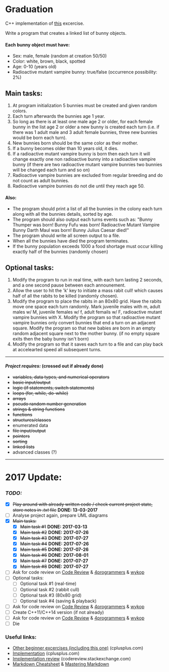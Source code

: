 Graduation
==========
C++ implementation of [this](http://www.cplusplus.com/forum/articles/12974/) excercise.

Write a program that creates a linked list of bunny objects.

#### Each bunny object must have:
- Sex: male, female (random at creation 50/50)
- Color: white, brown, black, spotted
- Age: 0-10 (years old)
- Radioactive mutant vampire bunny: true/false (occurrence possibility: 2%)

## Main tasks:
1. At program initialization 5 bunnies must be created and given random colors.
1. Each turn afterwards the bunnies age 1 year.
1. So long as there is at least one male age 2 or older, for each female bunny in the list age 2 or older a new bunny is created each turn (i.e. if there was 1 adult male and 3 adult female bunnies, three new bunnies would be born each turn).
1. New bunnies born should be the same color as their mother.
1. If a bunny becomes older than 10 years old, it dies.
1. If a radioactive mutant vampire bunny is born then each turn it will change exactly one non radioactive bunny into a radioactive vampire bunny (if there are two radioactive mutant vampire bunnies two bunnies will be changed each turn and so on)
1. Radioactive vampire bunnies are excluded from regular breeding and do not count as adult bunnies.
1. Radioactive vampire bunnies do not die until they reach age 50.

#### Also:
- The program should print a list of all the bunnies in the colony each turn along with all the bunnies details, sorted by age.
- The program should also output each turns events such as:
 "Bunny Thumper was born!
 Bunny Fufu was born!
 Radioactive Mutant Vampire Bunny Darth Maul was born!
 Bunny Julius Caesar died!"
- The program should write all screen output to a file.
- When all the bunnies have died the program terminates.
- If the bunny population exceeds 1000 a food shortage must occur killing exactly half of the bunnies (randomly chosen)

## Optional tasks:
1. Modify the program to run in real time, with each turn lasting 2 seconds, and a one second pause between each announement.
1. Allow the user to hit the 'k' key to initiate a mass rabit cull! which causes half of all the rabits to be killed (randomly chosen).
1. Modify the program to place the rabits in an 80x80 grid. Have the rabits move one space each turn randomly. Mark juvenile males with m, adult males w/ M, juvenile females w/ f, adult femails w/ F, radioactive mutant vampire bunnies with X.
Modify the program so that radioactive mutant vampire bunnies only convert bunnies that end a turn on an adjacent square.
Modify the program so that new babies are born in an empty random adjacent square next to the mother bunny. (if no empty square exits then the baby bunny isn't born)
1. Modify the program so that it saves each turn to a file and can play back at accelearted speed all subsequent turns.

---

#### *Project requires:* (crossed out if already done)
* ~~variables, data types, and numerical operators~~
* ~~basic input/output~~
* ~~logic (if statements, switch statements)~~
* ~~loops (for, while, do-while)~~
* ~~arrays~~
* ~~pseudo random number generation~~
* ~~strings & string functions~~
* ~~functions~~
* ~~structures/classes~~
* enumerated data
* ~~file input/output~~
* ~~pointers~~
* ~~sorting~~
* ~~linked lists~~
* advanced classes (?)

---

# **2017 Update:**
### *TODO:*
- [x] ~~Play around with already written code / check current project state, store notes in *.txt* file~~ **DONE: 13-03-2017**
- [ ] Analyse project again, prepare UML diagrams
- [x] ~~Main tasks:~~
  - [x] ~~Main task #1~~ **DONE: 2017-03-13**
  - [x] ~~Main task #2~~ **DONE: 2017-07-26**
  - [x] ~~Main task #3~~ **DONE: 2017-07-27**
  - [X] ~~Main task #4~~ **DONE: 2017-07-26**
  - [X] ~~Main task #5~~ **DONE: 2017-07-26**
  - [x] ~~Main task #6~~ **DONE: 2017-08-01**
  - [x] ~~Main task #7~~ **DONE: 2017-07-27**
  - [x] ~~Main task #8~~ **DONE: 2017-07-27**
- [ ] Ask for code review on [Code Review](http://codereview.stackexchange.com/) & [4programmers](https://4programmers.net/Forum/C_i_C++/) & [wykop](http://wykop.pl/tag/cpp/)
- [ ] Optional tasks:  
  - [ ] Optional task #1 (real-time)
  - [ ] Optional task #2 (rabbit cull)
  - [ ] Optional task #3 (80x80 grid)
  - [ ] Optional task #4 (saving & playback)
- [ ] Ask for code review on [Code Review](http://codereview.stackexchange.com/) & [4programmers](https://4programmers.net/Forum/C_i_C++/) & [wykop](http://wykop.pl/tag/cpp/)
- [ ] Create C++11/C++14 version (if not already)
- [ ] Ask for code review on [Code Review](http://codereview.stackexchange.com/) & [4programmers](https://4programmers.net/Forum/C_i_C++/) & [wykop](http://wykop.pl/tag/cpp/)
- [ ] Die

### Useful links:
* [Other beginner excercises (including this one)](http://www.cplusplus.com/forum/articles/12974/) (cplusplus.com)
* [Implementation](http://www.cplusplus.com/forum/beginner/92473/) (cplusplus.com)
* [Implementation review](http://codereview.stackexchange.com/questions/20407/linked-list-of-bunny-objects) (codereview.stackexchange.com)
* [Markdown Cheatsheet](https://github.com/adam-p/markdown-here/wiki/Markdown-Cheatsheet) & [Mastering Markdown](https://guides.github.com/features/mastering-markdown/)

